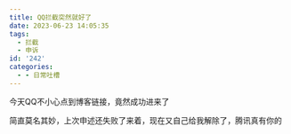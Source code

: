 ```yaml
---
title: QQ拦截突然就好了
date: 2023-06-23 14:05:35
tags:
  - 拦截
  - 申诉
id: '242'
categories:
  - - 日常吐槽
---
```


今天QQ不小心点到博客链接，竟然成功进来了

简直莫名其妙，上次申述还失败了来着，现在又自己给我解除了，腾讯真有你的